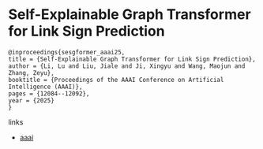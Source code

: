 # Self-Explainable Graph Transformer for Link Sign Prediction

```
@inproceedings{sesgformer_aaai25,
title = {Self-Explainable Graph Transformer for Link Sign Prediction},
author = {Li, Lu and Liu, Jiale and Ji, Xingyu and Wang, Maojun and Zhang, Zeyu},
booktitle = {Proceedings of the AAAI Conference on Artificial Intelligence (AAAI)},
pages = {12084--12092},
year = {2025}
}
```

links
- [aaai](https://ojs.aaai.org/index.php/AAAI/article/view/33316)
